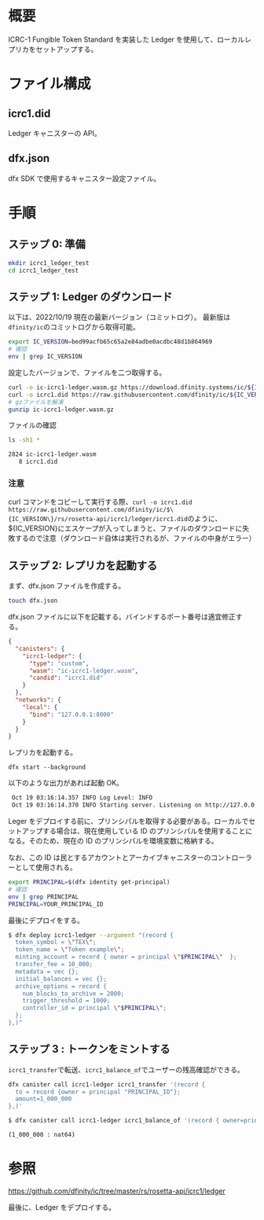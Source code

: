 # 概要

ICRC-1 Fungible Token Standard を実装した Ledger を使用して、ローカルレプリカをセットアップする。

# ファイル構成

## icrc1.did

Ledger キャニスターの API。

## dfx.json

dfx SDK で使用するキャニスター設定ファイル。

# 手順

## ステップ 0: 準備

```bash
mkdir icrc1_ledger_test
cd icrc1_ledger_test
```

## ステップ 1: Ledger のダウンロード

以下は、2022/10/19 現在の最新バージョン（コミットログ）。
最新版は`dfinity/ic`のコミットログから取得可能。

```bash
export IC_VERSION=bed99acfb65c65a2e84adbe0acdbc48d1b864969
# 確認
env | grep IC_VERSION
```

設定したバージョンで、ファイルを二つ取得する。

```bash
curl -o ic-icrc1-ledger.wasm.gz https://download.dfinity.systems/ic/${IC_VERSION}/canisters/ic-icrc1-ledger.wasm.gz
curl -o icrc1.did https://raw.githubusercontent.com/dfinity/ic/${IC_VERSION}/rs/rosetta-api/icrc1/ledger/icrc1.did
# gzファイルを解凍
gunzip ic-icrc1-ledger.wasm.gz
```

ファイルの確認

```bash
ls -sh1 *

2824 ic-icrc1-ledger.wasm
   8 icrc1.did
```

### 注意

curl コマンドをコピーして実行する際、`curl -o icrc1.did https://raw.githubusercontent.com/dfinity/ic/$\{IC_VERSION\}/rs/rosetta-api/icrc1/ledger/icrc1.did`のように、${IC_VERSION}にエスケープが入ってしまうと、ファイルのダウンロードに失敗するので注意（ダウンロード自体は実行されるが、ファイルの中身がエラー）

## ステップ 2: レプリカを起動する

まず、dfx.json ファイルを作成する。

```bash
touch dfx.json
```

dfx.json ファイルに以下を記載する。バインドするポート番号は適宜修正する。

```json
{
  "canisters": {
    "icrc1-ledger": {
      "type": "custom",
      "wasm": "ic-icrc1-ledger.wasm",
      "candid": "icrc1.did"
    }
  },
  "networks": {
    "local": {
      "bind": "127.0.0.1:8000"
    }
  }
}
```

レプリカを起動する。

```
dfx start --background
```

以下のような出力があれば起動 OK。

```bash
 Oct 19 03:16:14.357 INFO Log Level: INFO
 Oct 19 03:16:14.370 INFO Starting server. Listening on http://127.0.0.1:8000/
```

Leger をデプロイする前に、プリンシパルを取得する必要がある。ローカルでセットアップする場合は、現在使用している ID のプリンシパルを使用することになる。そのため、現在の ID のプリンシパルを環境変数に格納する。

なお、この ID は民とするアカウントとアーカイブキャニスターのコントローラーとして使用される。

```bash
export PRINCIPAL=$(dfx identity get-principal)
# 確認
env | grep PRINCIPAL
PRINCIPAL=YOUR_PRINCIPAL_ID
```

最後にデプロイをする。

```bash
$ dfx deploy icrc1-ledger --argument "(record {
  token_symbol = \"TEX\";
  token_name = \"Token example\";
  minting_account = record { owner = principal \"$PRINCIPAL\"  };
  transfer_fee = 10_000;
  metadata = vec {};
  initial_balances = vec {};
  archive_options = record {
    num_blocks_to_archive = 2000;
    trigger_threshold = 1000;
    controller_id = principal \"$PRINCIPAL\";
  };
},)"
```

## ステップ 3 : トークンをミントする

`icrc1_transfer`で転送、`icrc1_balance_of`でユーザーの残高確認ができる。

```bash
dfx canister call icrc1-ledger icrc1_transfer '(record {
  to = record {owner = principal "PRINCIPAL_ID"};
  amount=1_000_000
},)'
```

```bash
$ dfx canister call icrc1-ledger icrc1_balance_of '(record { owner=principal "PRINCIPAL_ID" },)'

(1_000_000 : nat64)
```

# 参照

https://github.com/dfinity/ic/tree/master/rs/rosetta-api/icrc1/ledger

最後に、Ledger をデプロイする。
